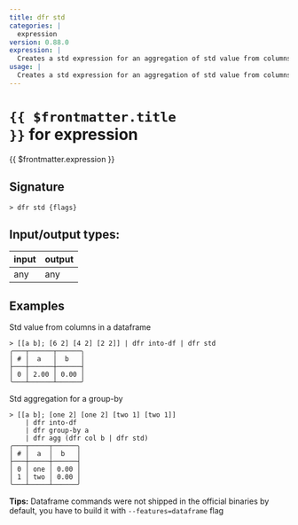 ```yaml
---
title: dfr std
categories: |
  expression
version: 0.88.0
expression: |
  Creates a std expression for an aggregation of std value from columns in a dataframe.
usage: |
  Creates a std expression for an aggregation of std value from columns in a dataframe.
---
```

<!-- This file is automatically generated. Please edit the command in https://github.com/nushell/nushell instead. -->

# <code>{{ $frontmatter.title }}</code> for expression

<div class='command-title'>{{ $frontmatter.expression }}</div>

## Signature

```> dfr std {flags} ```


## Input/output types:

| input | output |
| ----- | ------ |
| any   | any    |

## Examples

Std value from columns in a dataframe
```nu
> [[a b]; [6 2] [4 2] [2 2]] | dfr into-df | dfr std
╭───┬──────┬──────╮
│ # │  a   │  b   │
├───┼──────┼──────┤
│ 0 │ 2.00 │ 0.00 │
╰───┴──────┴──────╯

```

Std aggregation for a group-by
```nu
> [[a b]; [one 2] [one 2] [two 1] [two 1]]
    | dfr into-df
    | dfr group-by a
    | dfr agg (dfr col b | dfr std)
╭───┬─────┬──────╮
│ # │  a  │  b   │
├───┼─────┼──────┤
│ 0 │ one │ 0.00 │
│ 1 │ two │ 0.00 │
╰───┴─────┴──────╯

```


**Tips:** Dataframe commands were not shipped in the official binaries by default, you have to build it with `--features=dataframe` flag